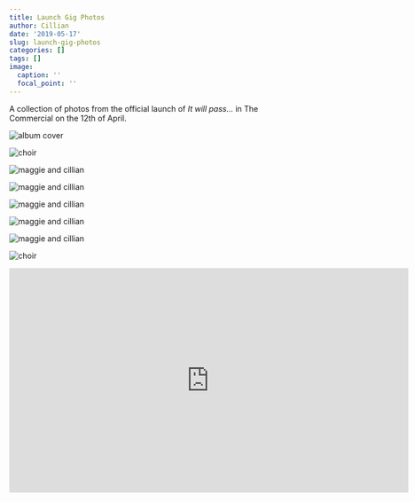 ```yaml
---
title: Launch Gig Photos
author: Cillian
date: '2019-05-17'
slug: launch-gig-photos
categories: []
tags: []
image:
  caption: ''
  focal_point: ''
---
```


A collection of photos from the official launch of *It will pass...* in The Commercial on the 12th of April.

![album cover](/img/album_just_sky.jpg)
 

![choir](/img/choir2.jpg)


![maggie and cillian](/img/m_and_c1.jpg)


![maggie and cillian](/img/c_and_m.jpg)


![maggie and cillian](/img/m_and_c2.jpg.jpg)

![maggie and cillian](/img/c_and_m2.jpg)

![maggie and cillian](/img/c1.jpg)



![choir](/img/choir.jpg)

<iframe width="720" height="405" src="https://www.youtube.com/embed/eqv_HIa3mfE" frameborder="0" allow="accelerometer; autoplay; encrypted-media; gyroscope; picture-in-picture" allowfullscreen></iframe>



<script src="https://unpkg.com/vanilla-back-to-top@7.2.0/dist/vanilla-back-to-top.min.js"></script>
<script>addBackToTop({
  diameter: 56,
  backgroundColor: '#3f51b5',
  textColor: '#fff'
})</script>
